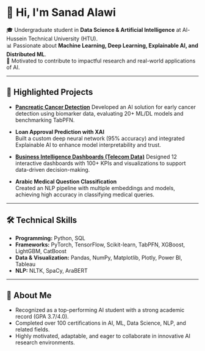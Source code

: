 # 👋 Hi, I'm Sanad Alawi  

🎓 Undergraduate student in **Data Science & Artificial Intelligence** at Al-Hussein Technical University (HTU).  
📊 Passionate about **Machine Learning, Deep Learning, Explainable AI, and Distributed ML**.  
🚀 Motivated to contribute to impactful research and real-world applications of AI.  

---

## 🔬 Highlighted Projects
- [**Pancreatic Cancer Detection**](https://github.com/Sanad-Alawi/pancreatic-cancer-detection) 
  Developed an AI solution for early cancer detection using biomarker data, evaluating 20+ ML/DL models and benchmarking TabPFN.  

- **Loan Approval Prediction with XAI**  
  Built a custom deep neural network (95% accuracy) and integrated Explainable AI to enhance model interpretability and trust.  

- [**Business Intelligence Dashboards (Telecom Data)**](https://github.com/Sanad-Alawi/business-intelligence-dashboards)
  Designed 12 interactive dashboards with 100+ KPIs and visualizations to support data-driven decision-making.  

- **Arabic Medical Question Classification**  
  Created an NLP pipeline with multiple embeddings and models, achieving high accuracy in classifying medical queries.  

---

## 🛠️ Technical Skills
- **Programming:** Python, SQL  
- **Frameworks:** PyTorch, TensorFlow, Scikit-learn, TabPFN, XGBoost, LightGBM, CatBoost  
- **Data & Visualization:** Pandas, NumPy, Matplotlib, Plotly, Power BI, Tableau  
- **NLP:** NLTK, SpaCy, AraBERT  

---

## 🌟 About Me
- Recognized as a top-performing AI student with a strong academic record (GPA 3.7/4.0).  
- Completed over 100 certifications in AI, ML, Data Science, NLP, and related fields.  
- Highly motivated, adaptable, and eager to collaborate in innovative AI research environments.  

